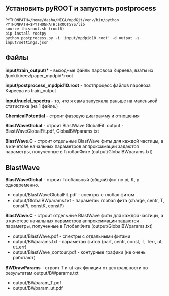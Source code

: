 ## Установить pyROOT и запустить postprocess

```
PYTHONPATH=/home/dasha/NICA/mpdGit/venv/bin/python
PYTHONPATH=$PYTHONPATH:$ROOTSYS/lib
source thisroot.sh (root6)
pip install rootpy
python postprocess.py -i 'input/mpdpid10.root' -d output -s input/settings.json
```

## Файлы

 __input/train_output/\*__ - выходные файлы паровоза Киреева, взаты из /junk/kireev/paper_mpdpid*.root

**input/postprocess_mpdpid10.root** - постпроцесс файлов паровоза Киреева из train_output

**input/nuclei_spectra** - то, что я сама запускала раньше на маленькой статистике (на 1 файле.)

**ChemicalPotential** - строит фазовую диаграмму и отношения

**BlastWaveGlobal** - строит BlastWave GlobalFit. 
output - BlastWaveGlobalFit.pdf, GlobalBWparams.txt

**BlastWave.C** - строит отдельные BlastWave фиты для каждой частицы, а в качетсве начальных параметров аппроксимации задаются параметры, полученные в ГлобалФите (output/GlobalBWparams.txt)

## BlastWave

**BlastWaveGlobal** - строит Глобальный (общий) фит по pi, K, p одновременно. 

* output/BlastWaveGlobalFit.pdf - спектры с глобал фитом
* output/GlobalBWparams.txt - параметаы глобал фита (charge, centr, T, constPi, constK, constP)

**BlastWave.C** - строит отдельные BlastWave фиты для каждой частицы, а в качетсве начальных параметров аппроксимации задаются параметры, полученные в ГлобалФите (output/GlobalBWparams.txt)

* output/BlastWave.pdf - спектры с отдальными фитами
* output/BWparams.txt - параметаы фитов (part, centr, const, T, Terr, ut, ut_err)
* output/BlastWave_contour.pdf - контурные графики (не очень работают)

**BWDrawParams** - строит T и ut как функции от центральности по результатам output/BWparams.txt

* output/BWparam_T.pdf 
* output/BWparam_ut.pdf


